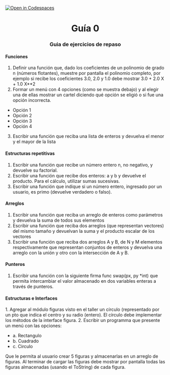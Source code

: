 [![Open in Codespaces](https://classroom.github.com/assets/launch-codespace-f4981d0f882b2a3f0472912d15f9806d57e124e0fc890972558857b51b24a6f9.svg)](https://classroom.github.com/open-in-codespaces?assignment_repo_id=10498667)
<h1 align="center">Guía 0</h1>

<h3 align="center">Guia de ejercicios de repaso</h2>

<h4>Funciones</h4>

1. Definir una función que, dado los coeficientes de un polinomio de grado n (números flotantes), muestre por pantalla el polinomio completo, por ejemplo si recibe los coeficientes 3.0, 2.0 y 1.0 debe mostrar 3.0 + 2.0 X + 1.0 X**2
2. Formar un menú con 4 opciones (como se muestra debajo) y al elegir una de ellas mostrar un cartel diciendo qué opción se eligió o si fue una opción incorrecta. 
- Opción 1
- Opción 2
- Opción 3
- Opción 4
3. Escribir una función que reciba una lista de enteros y devuelva el menor y el mayor de la lista

<h4>Estructuras repetitivas</h4>

1. Escribir una función que recibe un número entero n, no negativo, y devuelve su factorial.
2. Escribir una función que recibe dos enteros: a y b y devuelve el producto. Para el cálculo, utilizar sumas sucesivas.
3. Escribir una función que indique si un número entero, ingresado por un usuario, es primo (devuelve verdadero o falso).

<h4>Arreglos</h4>

1. Escribir una función que reciba un arreglo de enteros como parámetros y devuelva la suma de todos sus elementos
2. Escribir una función que reciba dos arreglos (que representan vectores) del mismo tamaño y devuelvan la suma y el producto escalar de los vectores
3. Escribir una función que reciba dos arreglos A y B, de N y M elementos respectivamente que representan conjuntos de enteros y devuelva una arreglo con la unión y otro con la intersección de A y B. 

<h4>Punteros</h4>

1. Escribir una función con la siguiente firma func swap(px, py *int) que permita intercambiar el valor almacenado en dos variables enteras a través de punteros.

<h4>Estructuras e Interfaces</h4>
1. Agregar al módulo figuras visto en el taller un círculo (representado por un pto que indica el centro y su radio (entero). El círculo debe implementar los métodos de la interface figura.
2. Escribir un programma que presente un menú con las opciones:

- a. Rectangulo
- b. Cuadrado
- c. Circulo

Que le permita al usuario crear 5 figuras y almacenarlas en un arreglo de figuras. Al terminar de cargar las figuras debe mostrar por pantalla todas las figuras almacenadas (usando el ToString) de cada figura.
